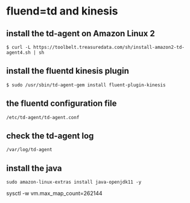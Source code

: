 # fluend=td and kinesis

## install the td-agent on Amazon Linux 2

```
$ curl -L https://toolbelt.treasuredata.com/sh/install-amazon2-td-agent4.sh | sh
```

## install the fluentd kinesis plugin

```
$ sudo /usr/sbin/td-agent-gem install fluent-plugin-kinesis
```
## the fluentd configuration file


```
/etc/td-agent/td-agent.conf
```

## check the td-agent log

```
/var/log/td-agent 
```

## install the java 

```
sudo amazon-linux-extras install java-openjdk11 -y
```

sysctl -w vm.max_map_count=262144